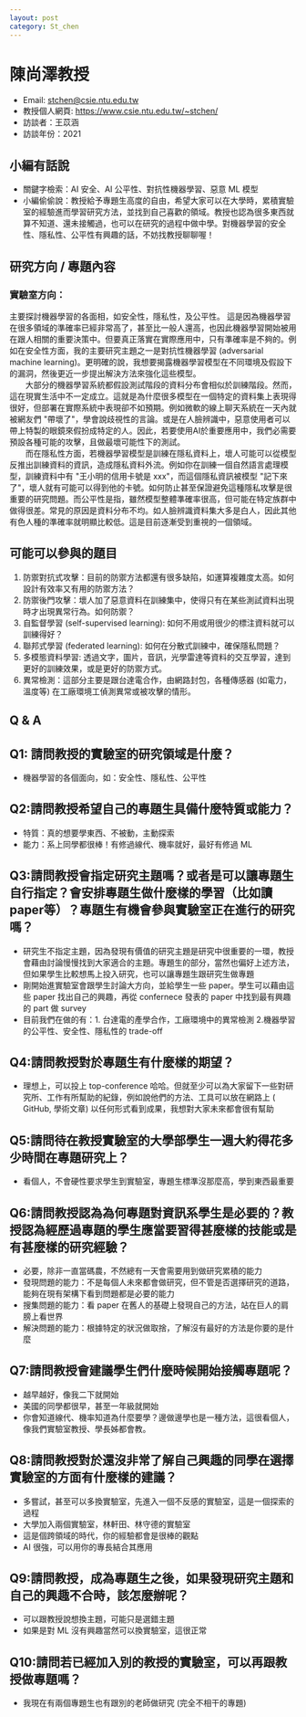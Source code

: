 ```yaml
---
layout: post
category: St_chen
---
```


#   陳尚澤教授

- Email: [stchen@csie.ntu.edu.tw](mailto:stchen@csie.ntu.edu.tw)
- 教授個人網頁: <https://www.csie.ntu.edu.tw/~stchen/>
- 訪談者：王苡涵
- 訪談年份：2021

## 小編有話說

- 關鍵字檢索：AI 安全、AI 公平性、對抗性機器學習、惡意 ML 模型
- 小編偷偷說：教授給予專題生高度的自由，希望大家可以在大學時，累積實驗室的經驗進而學習研究方法，並找到自己喜歡的領域。教授也認為很多東西就算不知道、還未接觸過，也可以在研究的過程中做中學。對機器學習的安全性、隱私性、公平性有興趣的話，不妨找教授聊聊喔！


## 研究方向 / 專題內容

### 實驗室方向：
主要探討機器學習的各面相，如安全性，隱私性，及公平性。
這是因為機器學習在很多領域的準確率已經非常高了，甚至比一般人還高，也因此機器學習開始被用在跟人相關的重要決策中。但要真正落實在實際應用中，只有準確率是不夠的。例如在安全性方面，我的主要研究主題之一是對抗性機器學習 (adversarial machine learning)。更明確的說，我想要揭露機器學習模型在不同環境及假設下的漏洞，然後更近一步提出解決方法來強化這些模型。<br>&emsp;&emsp;大部分的機器學習系統都假設測試階段的資料分布會相似於訓練階段。然而，這在現實生活中不一定成立。這就是為什麼很多模型在一個特定的資料集上表現得很好，但部署在實際系統中表現卻不如預期。例如微軟的線上聊天系統在一天內就被網友們 "帶壞了"，學會說歧視性的言論。或是在人臉辨識中，惡意使用者可以帶上特製的眼鏡來假扮成特定的人。因此，若要使用AI於重要應用中，我們必需要預設各種可能的攻擊，且做最壞可能性下的測試。<br>&emsp;&emsp;而在隱私性方面，若機器學習模型是訓練在隱私資料上，壞人可能可以從模型反推出訓練資料的資訊，造成隱私資料外流。例如你在訓練一個自然語言處理模型，訓練資料中有 "王小明的信用卡號是 xxx"，而這個隱私資訊被模型 "記下來了"，壞人就有可能可以得到他的卡號。如何防止甚至保證避免這種隱私攻擊是很重要的研究問題。而公平性是指，雖然模型整體準確率很高，但可能在特定族群中做得很差。常見的原因是資料分布不均。如人臉辨識資料集大多是白人，因此其他有色人種的準確率就明顯比較低。這是目前逐漸受到重視的一個領域。

## 可能可以參與的題目
1. 防禦對抗式攻擊：目前的防禦方法都還有很多缺陷，如運算複雜度太高。如何設計有效率又有用的防禦方法？
2. 防禦後門攻擊：壞人加了惡意資料在訓練集中，使得只有在某些測試資料出現時才出現異常行為。如何防禦？
3. 自監督學習 (self-supervised learning): 如何不用或用很少的標注資料就可以訓練得好？
4. 聯邦式學習 (federated learning):  如何在分散式訓練中，確保隱私問題？
5. 多模態資料學習: 透過文字，圖片，音訊，光學雷達等資料的交互學習，達到更好的訓練效果，或是更好的防禦方式。
6. 異常檢測：這部分主要是跟台達電合作，由網路封包，各種傳感器 (如電力，溫度等) 在工廠環境工偵測異常或被攻擊的情形。


## Q & A

## Q1: 請問教授的實驗室的研究領域是什麼？

- 機器學習的各個面向，如：安全性、隱私性、公平性

## Q2:請問教授希望自己的專題生具備什麼特質或能力？



- 特質：真的想要學東西、不被動，主動探索
- 能力：系上同學都很棒！有修過線代、機率就好，最好有修過 ML

## Q3:請問教授會指定研究主題嗎？或者是可以讓專題生自行指定？會安排專題生做什麼樣的學習（比如讀paper等）？專題生有機會參與實驗室正在進行的研究嗎？

* 研究生不指定主題，因為發現有價值的研究主題是研究中很重要的一環，教授會藉由討論慢慢找到大家適合的主題。專題生的部分，當然也偏好上述方法，但如果學生比較想馬上投入研究，也可以讓專題生跟研究生做專題
* 剛開始進實驗室會跟學生討論大方向，並給學生一些 paper。學生可以藉由這些 paper 找出自己的興趣，再從 confernece 發表的 paper 中找到最有興趣的 part 做 survey
* 目前我們在做的有：1. 台達電的產學合作，工廠環境中的異常檢測 2.機器學習的公平性、安全性、隱私性的 trade-off

## Q4:請問教授對於專題生有什麼樣的期望？


- 理想上，可以投上 top-conference 哈哈。但就至少可以為大家留下一些對研究所、工作有所幫助的紀錄，例如說他們的方法、工具可以放在網路上 ( GitHub, 學術文章) 以任何形式看到成果，我想對大家未來都會很有幫助

## Q5:請問待在教授實驗室的大學部學生一週大約得花多少時間在專題研究上？


- 看個人，不會硬性要求學生到實驗室，專題生標準沒那麼高，學到東西最重要

## Q6:請問教授認為為何專題對資訊系學生是必要的？教授認為經歷過專題的學生應當要習得甚麼樣的技能或是有甚麼樣的研究經驗？


- 必要，除非一直當碼農，不然總有一天會需要用到做研究累積的能力
- 發現問題的能力：不是每個人未來都會做研究，但不管是否選擇研究的道路，能夠在現有架構下看到問題都是必要的能力
- 搜集問題的能力：看 paper 在舊人的基礎上發現自己的方法，站在巨人的肩膀上看世界
- 解決問題的能力：根據特定的狀況做取捨，了解沒有最好的方法是你要的是什麼

## Q7:請問教授會建議學生們什麼時候開始接觸專題呢？


- 越早越好，像我二下就開始
- 美國的同學都很早，甚至一年級就開始
- 你會知道線代、機率知道為什麼要學？邊做邊學也是一種方法，這很看個人，像我們實驗室教授、學長姊都會教。

## Q8:請問教授對於還沒非常了解自己興趣的同學在選擇實驗室的方面有什麼樣的建議？


- 多嘗試，甚至可以多換實驗室，先進入一個不反感的實驗室，這是一個探索的過程
- 大學加入兩個實驗室，林軒田、林守德的實驗室
- 這是個跨領域的時代，你的經驗都會是很棒的觀點
- AI 很強，可以用你的專長結合其應用

## Q9:請問教授，成為專題生之後，如果發現研究主題和自己的興趣不合時，該怎麼辦呢？


- 可以跟教授說想換主題，可能只是選錯主題
- 如果是對 ML 沒有興趣當然可以換實驗室，這很正常

## Q10:請問若已經加入別的教授的實驗室，可以再跟教授做專題嗎？

- 我現在有兩個專題生也有跟別的老師做研究 (完全不相干的專題)
